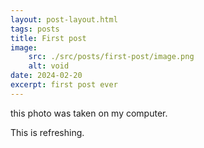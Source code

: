 ```yaml
---
layout: post-layout.html
tags: posts
title: First post
image: 
    src: ./src/posts/first-post/image.png
    alt: void
date: 2024-02-20
excerpt: first post ever
---
```

this photo was taken on my computer. 

This is refreshing.